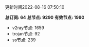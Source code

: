 更新时间2022-08-16 07:50:10

**总订阅: 64**
**总节点: 9290**
**有效节点: 1990**
- v2ray节点: 1659
- trojan节点: 92
- ss节点: 239
